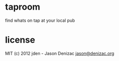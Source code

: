 # taproom
find whats on tap at your local pub

# license
MIT
(c) 2012 jden - Jason Denizac <jason@denizac.org>